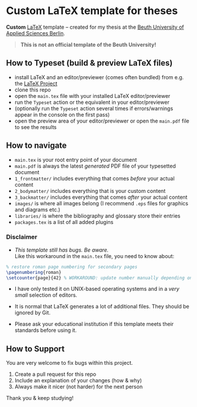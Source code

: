 # Custom LaTeX template for theses

**Custom** [LaTeX](https://www.latex-project.org/) template – created for my thesis at the [Beuth University of Applied Sciences Berlin](https://www.beuth-hochschule.de/en/).

> **This is not an official template of the Beuth University!**

## How to Typeset (build & preview LaTeX files)

- install LaTeX and an editor/previewer (comes often bundled) from e.g. the [LaTeX Project](https://www.latex-project.org/get/)
- clone this repo
- open the `main.tex` file with your installed LaTeX editor/previewer
- run the `Typeset` action or the equivalent in your editor/previewer
- (optionally run the `Typeset` action several times if errors/warnings appear in the console on the first pass)
- open the preview area of your editor/previewer or open the `main.pdf` file to see the results

## How to navigate

- `main.tex` is your root entry point of your document
- `main.pdf` is always the latest _generated_ PDF file of your typesetted document
- `1_frontmatter/` includes everything that comes _before_ your actual content
- `2_bodymatter/` includes everything that is your custom content
- `3_backmatter/` includes everything that comes _after_ your actual content
- `images/` is where all images belong (I recommend `.eps` files for graphics and diagrams etc.)
- `libraries/` is where the bibliography and glossary store their entries
- `packages.tex` is a list of all added plugins

### Disclaimer

- _This template still has bugs. Be aware._  
Like this workaround in the `main.tex` file, you need to know about:

```tex
% restore roman page numbering for secondary pages
\pagenumbering{roman}
\setcounter{page}{42} % WORKAROUND: update number manually depending on the glossary length!
```

- I have only tested it on UNIX-based operating systems and in a _very small_ selection of editors.

- It is normal that LaTeX generates a lot of additional files. They should be ignored by Git.

- Please ask your educational institution if this template meets their standards before using it.

## How to Support

You are very welcome to fix bugs within this project.

1. Create a pull request for this repo
2. Include an explanation of your changes (how & why)
3. Always make it nicer (not harder) for the next person

Thank you & keep studying!
